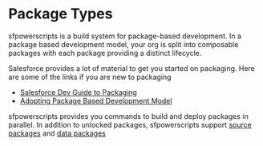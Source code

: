 # Package Types

sfpowerscripts is a build system for package-based development. In a package based development model, your org is split into composable packages with each package providing a distinct lifecycle.

Salesforce provides a lot of material to get you started on packaging. Here are some of the links if you are new to packaging

* [Salesforce Dev Guide to Packaging](https://developer.salesforce.com/docs/atlas.en-us.sfdx_dev.meta/sfdx_dev/sfdx_dev_unlocked_pkg_intro.htm)
* [Adopting Package Based Development Model](https://www.linkedin.com/pulse/adopting-package-based-development-model-salesforce-azlam-abdulsalam/?trk=read_related_article-card_title)

sfpowerscripts provides you commands to build and deploy packages in parallel. In addition to unlocked packages, sfpowerscripts support [source packages](source-packages.md) and [data packages](data-packages.md)
